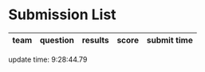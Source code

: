 # Submission List
team    | question  | results  | score | submit time
------|-----:|-----:| ----:|-----


update time:  9:28:44.79 
